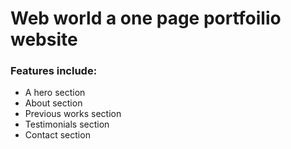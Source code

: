 # Web world a one page portfoilio website

### Features include:
* A hero section
* About section
* Previous works section
* Testimonials section
* Contact section